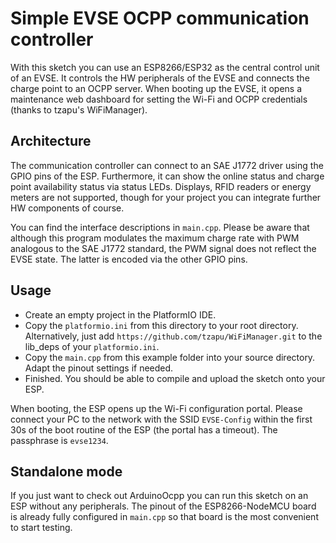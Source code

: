 # Simple EVSE OCPP communication controller

With this sketch you can use an ESP8266/ESP32 as the central control unit of an EVSE. It controls the HW peripherals of the EVSE and connects the charge point to an OCPP server. When booting up the EVSE, it opens a maintenance web dashboard for setting the Wi-Fi and OCPP credentials (thanks to tzapu's WiFiManager).

## Architecture

The communication controller can connect to an SAE&nbsp;J1772 driver using the GPIO pins of the ESP. Furthermore, it can show the online status and charge point availability status via status LEDs. Displays, RFID readers or energy meters are not supported, though for your project you can integrate further HW components of course.

You can find the interface descriptions in `main.cpp`. Please be aware that although this program modulates the maximum charge rate with PWM analogous to the SAE&nbsp;J1772 standard, the PWM signal does not reflect the EVSE state. The latter is encoded via the other GPIO pins.

## Usage

- Create an empty project in the PlatformIO IDE.
- Copy the `platformio.ini` from this directory to your root directory. Alternatively, just add `https://github.com/tzapu/WiFiManager.git` to the lib_deps of your `platformio.ini`.
- Copy the `main.cpp` from this example folder into your source directory. Adapt the pinout settings if needed.
- Finished. You should be able to compile and upload the sketch onto your ESP.

When booting, the ESP opens up the Wi-Fi configuration portal. Please connect your PC to the network with the SSID `EVSE-Config` within the first 30s of the boot routine of the ESP (the portal has a timeout). The passphrase is `evse1234`.

## Standalone mode

If you just want to check out ArduinoOcpp you can run this sketch on an ESP without any peripherals. The pinout of the ESP8266-NodeMCU&nbsp;board is already fully configured in `main.cpp` so that board is the most convenient to start testing.
